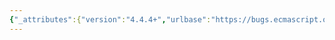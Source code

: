 ```yaml
---
{"_attributes":{"version":"4.4.4+","urlbase":"https://bugs.ecmascript.org/","maintainer":"dherman@mozilla.com"},"bug":{"bug_id":2328,"creation_ts":"2013-11-21 03:15:00 -0800","short_desc":"13.12.1: Incorrect production referenced FunctionDeclaration -> FunctionBody","delta_ts":"2014-04-06 11:30:27 -0700","product":"Draft for 6th Edition","component":"technical issue","version":"Rev 21: November 8, 2013 Draft","rep_platform":"All","op_sys":"All","bug_status":"RESOLVED","resolution":"FIXED","priority":"Normal","bug_severity":"normal","everconfirmed":true,"reporter":{"uid":"andrebargull","name":"André Bargull"},"assigned_to":{"uid":"allen","name":"Allen Wirfs-Brock"},"long_desc":[{"commentid":6851,"comment_count":0,"who":{"uid":"andrebargull","name":"André Bargull"},"bug_when":"2013-11-21 03:15:32 -0800","thetext":"13.12.1 Static Semantics: Early Errors\n\n> This does not apply to a LabelledStatement appearing within the body of a FunctionDeclaration\n> and a LabelledStatement that encloses, directly or indirectly the FunctionDeclaration.\n\nChange \"FunctionDeclaration\" to \"FunctionBody\". Also change \"directly or indirectly\" to \"indirectly\", since a LabelledStatement cannot directly enclose a FunctionBody."},{"commentid":7358,"comment_count":1,"who":{"uid":"allen","name":"Allen Wirfs-Brock"},"bug_when":"2014-02-17 16:01:45 -0800","thetext":"fixed in rev23 editor's draft"},{"commentid":7560,"comment_count":2,"who":{"uid":"allen","name":"Allen Wirfs-Brock"},"bug_when":"2014-04-06 11:30:27 -0700","thetext":"fixed in rev23 draft"}]}}
---
```

